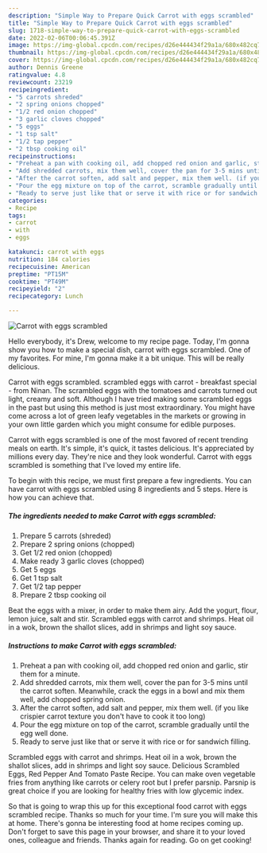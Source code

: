 ```yaml
---
description: "Simple Way to Prepare Quick Carrot with eggs scrambled"
title: "Simple Way to Prepare Quick Carrot with eggs scrambled"
slug: 1718-simple-way-to-prepare-quick-carrot-with-eggs-scrambled
date: 2022-02-06T00:06:45.391Z
image: https://img-global.cpcdn.com/recipes/d26e444434f29a1a/680x482cq70/carrot-with-eggs-scrambled-recipe-main-photo.jpg
thumbnail: https://img-global.cpcdn.com/recipes/d26e444434f29a1a/680x482cq70/carrot-with-eggs-scrambled-recipe-main-photo.jpg
cover: https://img-global.cpcdn.com/recipes/d26e444434f29a1a/680x482cq70/carrot-with-eggs-scrambled-recipe-main-photo.jpg
author: Dennis Greene
ratingvalue: 4.8
reviewcount: 23219
recipeingredient:
- "5 carrots shreded"
- "2 spring onions chopped"
- "1/2 red onion chopped"
- "3 garlic cloves chopped"
- "5 eggs"
- "1 tsp salt"
- "1/2 tap pepper"
- "2 tbsp cooking oil"
recipeinstructions:
- "Preheat a pan with cooking oil, add chopped red onion and garlic, stir them for a minute."
- "Add shredded carrots, mix them well, cover the pan for 3-5 mins until the carrot soften. Meanwhile, crack the eggs in a bowl and mix them well, add chopped spring onion."
- "After the carrot soften, add salt and pepper, mix them well. (if you like crispier carrot texture you don't have to cook it too long)"
- "Pour the egg mixture on top of the carrot, scramble gradually until the egg well done."
- "Ready to serve just like that or serve it with rice or for sandwich filling."
categories:
- Recipe
tags:
- carrot
- with
- eggs

katakunci: carrot with eggs 
nutrition: 184 calories
recipecuisine: American
preptime: "PT15M"
cooktime: "PT49M"
recipeyield: "2"
recipecategory: Lunch

---
```



![Carrot with eggs scrambled](https://img-global.cpcdn.com/recipes/d26e444434f29a1a/680x482cq70/carrot-with-eggs-scrambled-recipe-main-photo.jpg)

Hello everybody, it's Drew, welcome to my recipe page. Today, I'm gonna show you how to make a special dish, carrot with eggs scrambled. One of my favorites. For mine, I'm gonna make it a bit unique. This will be really delicious.

Carrot with eggs scrambled. scrambled eggs with carrot - breakfast special - from Ninan. The scrambled eggs with the tomatoes and carrots turned out light, creamy and soft. Although I have tried making some scrambled eggs in the past but using this method is just most extraordinary. You might have come across a lot of green leafy vegetables in the markets or growing in your own little garden which you might consume for edible purposes.

Carrot with eggs scrambled is one of the most favored of recent trending meals on earth. It's simple, it's quick, it tastes delicious. It's appreciated by millions every day. They're nice and they look wonderful. Carrot with eggs scrambled is something that I've loved my entire life.


To begin with this recipe, we must first prepare a few ingredients. You can have carrot with eggs scrambled using 8 ingredients and 5 steps. Here is how you can achieve that.

<!--inarticleads1-->

##### The ingredients needed to make Carrot with eggs scrambled:

1. Prepare 5 carrots (shreded)
1. Prepare 2 spring onions (chopped)
1. Get 1/2 red onion (chopped)
1. Make ready 3 garlic cloves (chopped)
1. Get 5 eggs
1. Get 1 tsp salt
1. Get 1/2 tap pepper
1. Prepare 2 tbsp cooking oil


Beat the eggs with a mixer, in order to make them airy. Add the yogurt, flour, lemon juice, salt and stir. Scrambled eggs with carrot and shrimps. Heat oil in a wok, brown the shallot slices, add in shrimps and light soy sauce. 

<!--inarticleads2-->

##### Instructions to make Carrot with eggs scrambled:

1. Preheat a pan with cooking oil, add chopped red onion and garlic, stir them for a minute.
1. Add shredded carrots, mix them well, cover the pan for 3-5 mins until the carrot soften. Meanwhile, crack the eggs in a bowl and mix them well, add chopped spring onion.
1. After the carrot soften, add salt and pepper, mix them well. (if you like crispier carrot texture you don't have to cook it too long)
1. Pour the egg mixture on top of the carrot, scramble gradually until the egg well done.
1. Ready to serve just like that or serve it with rice or for sandwich filling.


Scrambled eggs with carrot and shrimps. Heat oil in a wok, brown the shallot slices, add in shrimps and light soy sauce. Delicious Scrambled Eggs, Red Pepper And Tomato Paste Recipe. You can make oven vegetable fries from anything like carrots or celery root but I prefer parsnip. Parsnip is great choice if you are looking for healthy fries with low glycemic index. 

So that is going to wrap this up for this exceptional food carrot with eggs scrambled recipe. Thanks so much for your time. I'm sure you will make this at home. There's gonna be interesting food at home recipes coming up. Don't forget to save this page in your browser, and share it to your loved ones, colleague and friends. Thanks again for reading. Go on get cooking!
